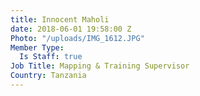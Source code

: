 ```yaml
---
title: Innocent Maholi
date: 2018-06-01 19:58:00 Z
Photo: "/uploads/IMG_1612.JPG"
Member Type:
  Is Staff: true
Job Title: Mapping & Training Supervisor
Country: Tanzania
---
```


